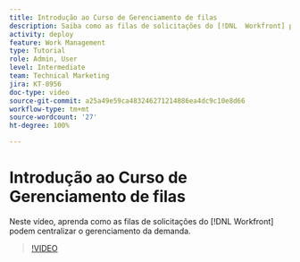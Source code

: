 ```yaml
---
title: Introdução ao Curso de Gerenciamento de filas
description: Saiba como as filas de solicitações do [!DNL  Workfront] podem centralizar o gerenciamento da demanda.
activity: deploy
feature: Work Management
type: Tutorial
role: Admin, User
level: Intermediate
team: Technical Marketing
jira: KT-8956
doc-type: video
source-git-commit: a25a49e59ca483246271214886ea4dc9c10e8d66
workflow-type: tm+mt
source-wordcount: '27'
ht-degree: 100%

---
```


# Introdução ao Curso de Gerenciamento de filas

Neste vídeo, aprenda como as filas de solicitações do [!DNL  Workfront] podem centralizar o gerenciamento da demanda.

>[!VIDEO](https://video.tv.adobe.com/v/335219/?quality=12&learn=on)
